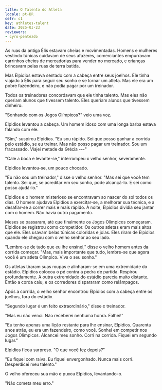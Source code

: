 ```yaml
---
title: O Talento do Atleta
locale: pt-BR
cefr: c1
key: athletes-talent
date: 2025-03-23
reviewers:
- cyro-penteado
---
```


As ruas da antiga Élis estavam cheias e movimentadas. Homens e mulheres vestindo túnicas cuidavam de seus afazeres, comerciantes empurravam carrinhos cheios de mercadorias para vender no mercado, e crianças brincavam pelas ruas de terra batida.

Mas Elpidios estava sentado com a cabeça entre seus joelhos. Ele tinha viajado à Élis para seguir seu sonho e se tornar um atleta. Mas ele era um pobre fazendeiro, e não podia pagar por um treinador.

Todos os treinadores concordavam que ele tinha talento. Mas eles não queriam alunos que tivessem talento. Eles queriam alunos que tivessem dinheiro.

"Sonhando com os Jogos Olímpicos?" veio uma voz.

Elpidios levantou a cabeça. Um homem idoso com uma longa barba estava falando com ele.

"Sim," suspirou Elpidios. "Eu sou rápido. Sei que posso ganhar a corrida pelo estádio, se eu treinar. Mas não posso pagar um treinador. Sou um fracassado. Viajei metade da Grécia ---"

"Cale a boca e levante-se," interrompeu o velho senhor, severamente.

Elpidios levantou-se, um pouco chocado.

"Eu não sou um treinador," disse o velho senhor. "Mas sei que você tem talento. Sei que, se acreditar em seu sonho, pode alcançá-lo. E sei como posso ajudá-lo."

Elpidios e o homem misterioso se encontravam ao nascer do sol todos os dias. O homem ajudava Elpidios a exercitar-se, a melhorar sua técnica, e a desafiar-se a correr mais e mais rápido. À noite, Elpidios dividia seu jantar com o homem. Não havia outro pagamento.

Meses se passaram, até que finalmente os Jogos Olímpicos começaram. Elpidios se registrou como competidor. Os outros atletas eram mais altos que ele. Eles usavam belas túnicas coloridas e joias. Eles riram de Elpidios quando ele chegou com o velho senhor ao seu lado.

"Lembre-se de tudo que eu lhe ensinei," disse o velho homem antes da corrida começar. "Mas, mais importante que tudo, lembre-se que agora você é um atleta Olímpico. Viva o seu sonho."

Os atletas tiraram suas roupas e alinharam-se em uma extremidade do estádio. Elpidios colocou o pé contra a pedra de partida. Respirou profundamente. A outra extremidade do estádio parecia muito distante. Então a corda caiu, e os corredores dispararam como relâmpagos.

Após a corrida, o velho senhor encontrou Elpidios com a cabeça entre os joelhos, fora do estádio.

"Segundo lugar é um feito extraordinário," disse o treinador.

"Mas eu não venci. Não receberei nenhuma honra. Falhei!"

"Eu tenho apenas uma lição restante para lhe ensinar, Elpidios. Quarenta anos atrás, eu era um fazendeiro, como você. Sonhei em competir nos Jogos Olímpicos. Alcancei meu sonho. Corri na corrida. Fiquei em segundo lugar."

Elpidios ficou surpreso. "O que você fez depois?"

"Eu fiquei com raiva. Eu fiquei envergonhado. Nunca mais corri. Desperdicei meu talento."

O velho ofereceu sua mão e puxou Elpidios, levantando-o.

"Não cometa meu erro."